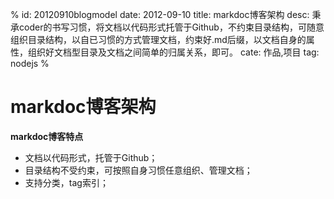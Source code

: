 %
id: 20120910blogmodel
date: 2012-09-10
title: markdoc博客架构
desc: 秉承coder的书写习惯，将文档以代码形式托管于Github，不约束目录结构，可随意组织目录结构，以自已习惯的方式管理文档，约束好.md后缀，以文档自身的属性，组织好文档型目录及文档之间简单的归属关系，即可。
cate: 作品,项目
tag: nodejs
%

# markdoc博客架构

**markdoc博客特点**

* 文档以代码形式，托管于Github；
* 目录结构不受约束，可按照自身习惯任意组织、管理文档；
* 支持分类，tag索引；